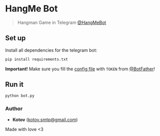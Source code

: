 # HangMe Bot

> Hangman Game in Telegram [@HangMeBot](https://t.me/HangMeBot)

## Set up

Install all dependencies for the telegram bot:

```bash
pip install requirements.txt
```

**Important!** Make sure you fill the [config file](.env) with `TOKEN` from [@BotFather](https://telegram.me/BotFather)!

## Run it

```bash
python bot.py
```

### Author

- **Kotov** (kotov.smtp@gmail.com)

Made with love <3
